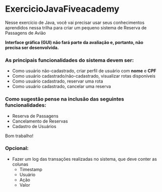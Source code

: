 # ExercicioJavaFiveacademy

Nesse exercício de Java, você vai precisar usar seus conhecimentos aprendidos nessa trilha para criar um pequeno sistema de Reserva de Passagens de Avião

**Interface gráfica (GUI) não fará parte da avaliação e, portanto, não precisa ser desenvolvida.**

### As principais funcionalidades do sistema devem ser:

- Como usuário não-cadastrado, criar perfil de usuário com **nome** e **CPF**
- Como usuário cadastrado/não-cadastrado, visualizar rotas disponíveis
- Como usuário cadastrado, reservar uma rota
- Como usuário cadastrado, cancelar uma reserva

### Como sugestão pense na inclusão das seguintes funcionalidades:

- Reserva de Passagens
- Cancelamento de Reservas
- Cadastro de Usuários

Bom trabalho!

### Opcional:

- Fazer um log das transações realizadas no sistema, que deve conter as colunas
    - Timestamp
    - Usuário
    - Ação
    - Valor

